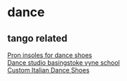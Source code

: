 # dance

## tango related

[Pron insoles for dance shoes](https://www.algeos.com/poron-insoles)  
[Dance studio basingstoke vyne school](https://schoolhire.co.uk/basingstoke/the-vyne-community-school/dance-studio/17910)  
[Custom Italian Dance Shoes](https://www.paoul.com/en/contact-us/)
